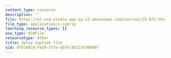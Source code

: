```yaml
---
content_type: resource
description: ''
file: https://ol-ocw-studio-app-qa.s3.amazonaws.com/courses/15-071-the-analytics-edge-spring-2017/9f6149c8fe295ffeabfd56117e30040f_8jpO-p1YvdM.vtt
file_type: application/x-subrip
learning_resource_types: []
ocw_type: OCWFile
resourcetype: Other
title: 3play caption file
uid: 9f6149c8-fe29-5ffe-abfd-56117e30040f
---
```

